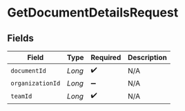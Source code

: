 # GetDocumentDetailsRequest


## Fields

| Field              | Type               | Required           | Description        |
| ------------------ | ------------------ | ------------------ | ------------------ |
| `documentId`       | *Long*             | :heavy_check_mark: | N/A                |
| `organizationId`   | *Long*             | :heavy_minus_sign: | N/A                |
| `teamId`           | *Long*             | :heavy_check_mark: | N/A                |